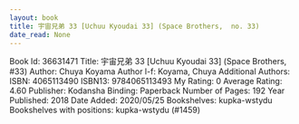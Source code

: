 ```yaml
---
layout: book
title: 宇宙兄弟 33 [Uchuu Kyoudai 33] (Space Brothers,  no. 33)
date_read: None
---
```


Book Id: 36631471
Title: 宇宙兄弟 33 [Uchuu Kyoudai 33] (Space Brothers, #33)
Author: Chuya Koyama
Author l-f: Koyama, Chuya
Additional Authors: 
ISBN: 4065113490
ISBN13: 9784065113493
My Rating: 0
Average Rating: 4.60
Publisher: Kodansha
Binding: Paperback
Number of Pages: 192
Year Published: 2018
Date Added: 2020/05/25
Bookshelves: kupka-wstydu
Bookshelves with positions: kupka-wstydu (#1459)

